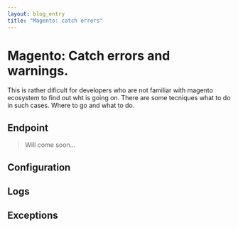 ```yaml
---
layout: blog_entry
title: "Magento: catch errors"
---
```


Magento: Catch errors and warnings.
===================================

This is rather dificult for developers who are not familiar with magento ecosystem
to find out wht is going on.
There are some tecniques what to do in such cases. Where to go and what to do.

Endpoint
--------

> Will come soon...


Configuration
-------------

Logs
----

Exceptions
----------
